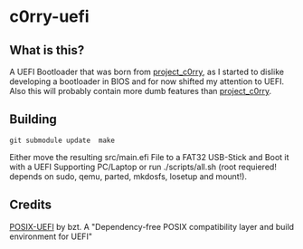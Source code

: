 # c0rry-uefi

## What is this?
A UEFI Bootloader that was born from [project_c0rry](https://github.com/1nekomata/project_c0rry),
as I started to dislike developing a bootloader in BIOS and for now shifted my attention to UEFI.
Also this will probably contain more dumb features than [project_c0rry](https://github.com/1nekomata/project_c0rry).

## Building

`git submodule update 
make`

Either move the resulting src/main.efi File to a FAT32 USB-Stick and Boot it with a UEFI Supporting PC/Laptop or run ./scripts/all.sh (root requiered! depends on sudo, qemu, parted, mkdosfs, losetup and mount!). 

## Credits

[POSIX-UEFI](https://gitlab.com/bztsrc/posix-uefi) by bzt. A "Dependency-free POSIX compatibility layer and build environment for UEFI"

